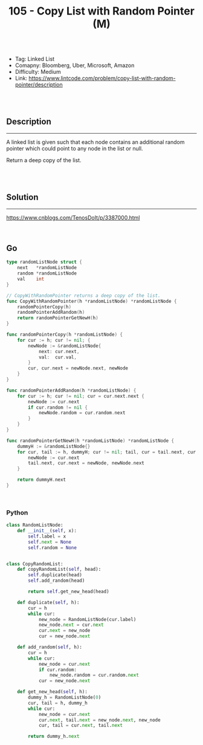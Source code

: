 # <center>105 - Copy List with Random Pointer (M)</center> 



<br></br>

* Tag: Linked List
* Comapny: Bloomberg, Uber, Microsoft, Amazon
* Difficulty: Medium
* Link: https://www.lintcode.com/problem/copy-list-with-random-pointer/description

<br></br>



## Description
----
A linked list is given such that each node contains an additional random pointer which could point to any node in the list or null.

Return a deep copy of the list.

<br></br>



## Solution
----
https://www.cnblogs.com/TenosDoIt/p/3387000.html

<br>


## Go
```go
type randomListNode struct {
	next   *randomListNode
	random *randomListNode
	val    int
}

// CopyWithRandomPointer returns a deep copy of the list.
func CopyWithRandomPointer(h *randomListNode) *randomListNode {
	randomPointerCopy(h)
	randomPointerAddRandom(h)
	return randomPointerGetNewH(h)
}

func randomPointerCopy(h *randomListNode) {
	for cur := h; cur != nil; {
		newNode := &randomListNode{
			next: cur.next,
			val:  cur.val,
		}
		cur, cur.next = newNode.next, newNode
	}
}

func randomPointerAddRandom(h *randomListNode) {
	for cur := h; cur != nil; cur = cur.next.next {
		newNode := cur.next
		if cur.random != nil {
			newNode.random = cur.random.next
		}
	}
}

func randomPointerGetNewH(h *randomListNode) *randomListNode {
	dummyH := &randomListNode{}
	for cur, tail := h, dummyH; cur != nil; tail, cur = tail.next, cur.next {
		newNode := cur.next
		tail.next, cur.next = newNode, newNode.next
	}

	return dummyH.next
}
```

<br>


### Python
```python
class RandomListNode:
    def __init__(self, x):
        self.label = x
        self.next = None
        self.random = None


class CopyRandomList:
    def copyRandomList(self, head):
        self.duplicate(head)
        self.add_random(head)

        return self.get_new_head(head)

    def duplicate(self, h):
        cur = h
        while cur:
            new_node = RandomListNode(cur.label)
            new_node.next = cur.next
            cur.next = new_node
            cur = new_node.next

    def add_random(self, h):
        cur = h
        while cur:
            new_node = cur.next
            if cur.random:
                new_node.random = cur.random.next
            cur = new_node.next

    def get_new_head(self, h):
        dummy_h = RandomListNode(0)
        cur, tail = h, dummy_h
        while cur:
            new_node = cur.next
            cur.next, tail.next = new_node.next, new_node
            cur, tail = cur.next, tail.next

        return dummy_h.next
```